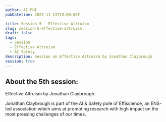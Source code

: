 ```yaml
---
author: AI-PHI
pubDatetime: 2023-11-23T19:00:00Z

title: Session 5 - Effective Altruism
slug: session-5-effective-altruism
draft: false
tags:
  - Session
  - Effective Altruism
  - AI Safety
description: Session on Effective Altruism by Jonathan Claybrough
session: true
---
```


## About the 5th session:

Effective Altruism by Jonathan Claybrough

Jonathan Claybrough is part of the AI & Safety pole of Effiscience, an ENS-led association which aims at promoting research with high impact on the most pressing challenges of our times.

<!-- PDF: AI-PHI-5-Effective Altruism, AI Safety.pdf | title: Presentation on Effective Altruism by Jonathan Claybrough | type: presentation -->
